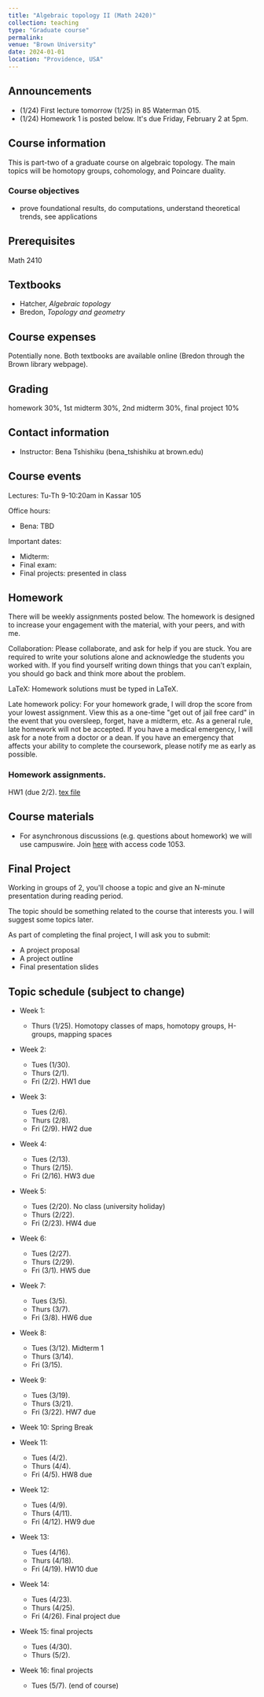 ```yaml
---
title: "Algebraic topology II (Math 2420)"
collection: teaching
type: "Graduate course"
permalink:
venue: "Brown University"
date: 2024-01-01
location: "Providence, USA"
---
```


## Announcements

* (1/24) First lecture tomorrow (1/25) in 85 Waterman 015. 
* (1/24) Homework 1 is posted below. It's due Friday, February 2 at 5pm.

## Course information
This is part-two of a graduate course on algebraic topology. The main topics will be homotopy groups, cohomology, and Poincare duality. 

### Course objectives
* prove foundational results, do computations, understand theoretical trends, see applications 

## Prerequisites

Math 2410

## Textbooks
* Hatcher, _Algebraic topology_
* Bredon, _Topology and geometry_


## Course expenses
Potentially none. Both textbooks are available online (Bredon through the Brown library webpage).

## Grading
homework 30%, 1st midterm 30%, 2nd midterm 30%, final project 10%

## Contact information 

* Instructor: Bena Tshishiku (bena_tshishiku at brown.edu)

## Course events 

Lectures: Tu-Th 9-10:20am in Kassar 105

Office hours: 
* Bena: TBD

Important dates: 
* Midterm: 
* Final exam: 
* Final projects: presented in class

## Homework 

There will be weekly assignments posted below. The homework is designed to increase your engagement with the material, with your peers, and with me.

Collaboration: Please collaborate, and ask for help if you are stuck. You are required to write your solutions alone and acknowledge the students you worked with. If you find yourself writing down things that you can’t explain, you should go back and think more about the problem. 

LaTeX: Homework solutions must be typed in LaTeX. 

Late homework policy: For your homework grade, I will drop the score from your lowest assignment. View this as a one-time "get out of jail free card" in the event that you oversleep, forget, have a midterm, etc. As a general rule, late homework will not be accepted. If you have a medical emergency, I will ask for a note from a doctor or a dean. If you have an emergency that affects your ability to complete the coursework, please notify me as early as possible. 

### Homework assignments. 

HW1 (due 2/2). [tex file](https://bena-tshishiku.github.io/files/courses/2024-spring/242-hw1.tex) 


## Course materials

* For asynchronous discussions (e.g. questions about homework) we will use campuswire. Join [here](https://campuswire.com/p/G95A9847A) with access code 1053. 


## Final Project
Working in groups of 2, you'll choose a topic and give an N-minute presentation during reading period. 

The topic should be something related to the course that interests you. I will suggest some topics later. 

As part of completing the final project, I will ask you to submit: 
* A project proposal 
* A project outline 
* Final presentation slides 


## Topic schedule (subject to change)


* Week 1: 
  * Thurs (1/25). Homotopy classes of maps, homotopy groups, H-groups, mapping spaces

* Week 2: 
  * Tues (1/30). 
  * Thurs (2/1). 
  * Fri (2/2). HW1 due

* Week 3: 
  * Tues (2/6). 
  * Thurs (2/8). 
  * Fri (2/9). HW2 due

* Week 4: 
  * Tues (2/13). 
  * Thurs (2/15). 
  * Fri (2/16). HW3 due

* Week 5: 
  * Tues (2/20). No class (university holiday)
  * Thurs (2/22). 
  * Fri (2/23). HW4 due

* Week 6: 
  * Tues (2/27). 
  * Thurs (2/29). 
  * Fri (3/1). HW5 due

* Week 7: 
  * Tues (3/5). 
  * Thurs (3/7). 
  * Fri (3/8). HW6 due

* Week 8: 
  * Tues (3/12). Midterm 1
  * Thurs (3/14). 
  * Fri (3/15). 

* Week 9: 
  * Tues (3/19). 
  * Thurs (3/21). 
  * Fri (3/22). HW7 due

* Week 10: Spring Break

* Week 11: 
  * Tues (4/2). 
  * Thurs (4/4). 
  * Fri (4/5). HW8 due

* Week 12: 
  * Tues (4/9). 
  * Thurs (4/11). 
  * Fri (4/12). HW9 due

* Week 13: 
  * Tues (4/16). 
  * Thurs (4/18). 
  * Fri (4/19). HW10 due 

* Week 14: 
  * Tues (4/23). 
  * Thurs (4/25). 
  * Fri (4/26). Final project due

* Week 15: final projects
  * Tues (4/30). 
  * Thurs (5/2). 

* Week 16: final projects
  * Tues (5/7). (end of course)
